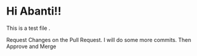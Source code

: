 # Hi Abanti!!
This is a test file .

Request Changes on the Pull Request.
I will do some more commits.
Then Approve and Merge
